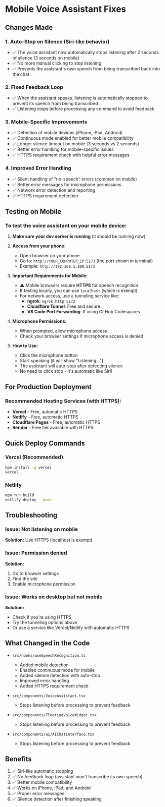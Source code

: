 # Mobile Voice Assistant Fixes

## Changes Made

### 1. **Auto-Stop on Silence (Siri-like behavior)**
- ✅ The voice assistant now automatically stops listening after 2 seconds of silence (3 seconds on mobile)
- ✅ No more manual clicking to stop listening
- ✅ Prevents the assistant's own speech from being transcribed back into the chat

### 2. **Fixed Feedback Loop**
- ✅ When the assistant speaks, listening is automatically stopped to prevent its speech from being transcribed
- ✅ Listening stops before processing any command to avoid feedback

### 3. **Mobile-Specific Improvements**
- ✅ Detection of mobile devices (iPhone, iPad, Android)
- ✅ Continuous mode enabled for better mobile compatibility
- ✅ Longer silence timeout on mobile (3 seconds vs 2 seconds)
- ✅ Better error handling for mobile-specific issues
- ✅ HTTPS requirement check with helpful error messages

### 4. **Improved Error Handling**
- ✅ Silent handling of "no-speech" errors (common on mobile)
- ✅ Better error messages for microphone permissions
- ✅ Network error detection and reporting
- ✅ HTTPS requirement detection

## Testing on Mobile

### To test the voice assistant on your mobile device:

1. **Make sure your dev server is running** (it should be running now)
2. **Access from your phone:**
   - Open browser on your phone
   - Go to: `http://YOUR_COMPUTER_IP:5173` (the port shown in terminal)
   - Example: `http://192.168.1.100:5173`

3. **Important Requirements for Mobile:**
   - ⚠️ Mobile browsers require **HTTPS** for speech recognition
   - If testing locally, you can use `localhost` (which is exempt)
   - For network access, use a tunneling service like:
     - **ngrok**: `ngrok http 5173`
     - **Cloudflare Tunnel**: Free and secure
     - **VS Code Port Forwarding**: If using GitHub Codespaces

4. **Microphone Permissions:**
   - When prompted, allow microphone access
   - Check your browser settings if microphone access is denied

5. **How to Use:**
   - Click the microphone button
   - Start speaking (it will show "Listening...")
   - The assistant will auto-stop after detecting silence
   - No need to click stop - it's automatic like Siri!

## For Production Deployment

### Recommended Hosting Services (with HTTPS):
- **Vercel** - Free, automatic HTTPS
- **Netlify** - Free, automatic HTTPS  
- **Cloudflare Pages** - Free, automatic HTTPS
- **Render** - Free tier available with HTTPS

## Quick Deploy Commands

### Vercel (Recommended)
```bash
npm install -g vercel
vercel
```

### Netlify
```bash
npm run build
netlify deploy --prod
```

## Troubleshooting

### Issue: Not listening on mobile
**Solution:** Use HTTPS (localhost is exempt)

### Issue: Permission denied
**Solution:** 
1. Go to browser settings
2. Find the site
3. Enable microphone permission

### Issue: Works on desktop but not mobile
**Solution:** 
- Check if you're using HTTPS
- Try the tunneling options above
- Or use a service like Vercel/Netlify with automatic HTTPS

## What Changed in the Code

- `src/hooks/useSpeechRecognition.ts`
  - Added mobile detection
  - Enabled continuous mode for mobile
  - Added silence detection with auto-stop
  - Improved error handling
  - Added HTTPS requirement check

- `src/components/VoiceAssistant.tsx`
  - Stops listening before processing to prevent feedback

- `src/components/FloatingVoiceWidget.tsx`
  - Stops listening before processing to prevent feedback

- `src/components/ai/AIChatInterface.tsx`
  - Stops listening before processing to prevent feedback

## Benefits

1. ✅ Siri-like automatic stopping
2. ✅ No feedback loop (assistant won't transcribe its own speech)
3. ✅ Better mobile compatibility
4. ✅ Works on iPhone, iPad, and Android
5. ✅ Proper error messages
6. ✅ Silence detection after finishing speaking

